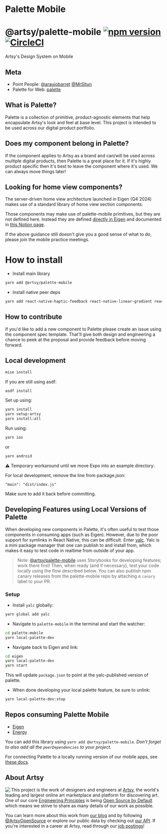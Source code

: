 # Palette Mobile

# @artsy/palette-mobile [![npm version](https://badge.fury.io/js/%40artsy%2Fpalette-mobile.svg)](https://www.npmjs.com/package/@artsy/palette-mobile) [![CircleCI](https://dl.circleci.com/status-badge/img/gh/artsy/palette-mobile/tree/main.svg?style=svg)](https://dl.circleci.com/status-badge/redirect/gh/artsy/palette-mobile/tree/main)

Artsy's Design System on Mobile

## Meta

- Point People: [@araujobarret](https://github.com/araujobarret) [@MrSltun](https://github.com/MrSltun)
- Palette for Web: [palette](https://github.com/artsy/palette)

## What is Palette?

Palette is a collection of primitive, product-agnostic elements that help encapsulate Artsy's look and feel at base level. This project is intended to be used across our digital product portfolio.

## Does my component belong in Palette?

If the component applies to Artsy as a brand and can/will be used across multiple digital products, then Palette is a great place for it. If it's highly product specific then it's best to leave the component where it's used. We can always move things later!

## Looking for home view components?

The server-driven home view architecture launched in Eigen (Q4 2024) makes use of a standard library of home view section components.

Those components may make use of palette-mobile primitives, but they are not defined here. Instead they are defined [directly in Eigen](https://github.com/artsy/eigen/tree/main/src/app/Scenes/HomeView/Sections) and documented in [this Notion page](https://www.notion.so/artsy/Home-view-section-reference-150cab0764a0803fb00ed5dc3d860d1f).

If the above guidance still doesn't give you a good sense of what to do, please join the mobile practice meetings.

# How to install

- Install main library

```sh
yarn add @artsy/palette-mobile
```

- Install native peer deps

```sh
yarn add react-native-haptic-feedback react-native-linear-gradient react-native-reanimated react-native-svg
```

## How to contribute

If you'd like to add a new component to Palette please create an issue using the component spec template. That'll give both design and engineering a chance to peek at the proposal and provide feedback before moving forward.

## Local development

```sh
mise install
```

If you are still using asdf:

```sh
asdf install
```

Set up using:

```sh
yarn install
yarn setup:artsy
yarn install:all
```

Run using:

```sh
yarn ios
```

or

```sh
yarn android
```

⚠️ Temporary workaround until we move Expo into an example directory:

For local development, remove the line from package.json:

`"main": "dist/index.js"`

Make sure to add it back before committing.

## Developing Features using Local Versions of Palette

When developing new components in Palette, it's often useful to test those components in consuming apps (such as Eigen). However, due to the poor support for symlinks in React Native, this can be difficult. Enter [yalc](https://github.com/wclr/yalc). Yalc is a mini package manager that one can publish to and install from, which makes it easy to test code in realtime from outside of your app.

> Note: [@artsy/palette-mobile](https://github.com/artsy/palette-mobile) uses Storybooks for developing features; work there first! Then, when ready (and if necessary), test your code locally using the flow described below. You can also publish npm canary releases from the palette-mobile repo by attaching a `canary` label to your PR.

### Setup

- Install `yalc` globally:

```sh
yarn global add yalc
```

- Navigate to `palette-mobile` in the terminal and start the watcher:

```sh
cd palette-mobile
yarn local-palette-dev
```

- Navigate back to Eigen and link:

```sh
cd eigen
yarn local-palette-dev
yarn start
```

This will update `package.json` to point at the yalc-published version of palette.

- When done developing your local palette feature, be sure to unlink:

```sh
yarn local-palette-dev:stop
```

## Repos consuming Palette Mobile

- [Eigen](https://github.com/artsy/eigen)
- [Energy](https://github.com/artsy/energy)

You can add this library using `yarn add @artsy/palette-mobile`. _Don't forget to also add all the `peerDependencies` to your project._

For connecting Palette to a locally running version of our mobile apps, see [these docs](https://github.com/artsy/eigen/blob/main/docs/developing_local_palette.md).

## About Artsy

<a href="https://www.artsy.net/">
  <img align="left" src="https://avatars2.githubusercontent.com/u/546231?s=200&v=4"/>
</a>

This project is the work of designers and engineers at [Artsy][footer_website], the
world's leading and largest online art marketplace and platform for discovering art.
One of our core [Engineering Principles][footer_principles] is being [Open
Source by Default][footer_open] which means we strive to share as many details
of our work as possible.

You can learn more about this work from [our blog][footer_blog] and by following
[@ArtsyOpenSource][footer_twitter] or explore our public data by checking out
[our API][footer_api]. If you're interested in a career at Artsy, read through
our [job postings][footer_jobs]!

[footer_website]: https://www.artsy.net/
[footer_principles]: culture/engineering-principles.md
[footer_open]: culture/engineering-principles.md#open-source-by-default
[footer_blog]: https://artsy.github.io/
[footer_twitter]: https://twitter.com/ArtsyOpenSource
[footer_api]: https://developers.artsy.net/
[footer_jobs]: https://www.artsy.net/jobs

